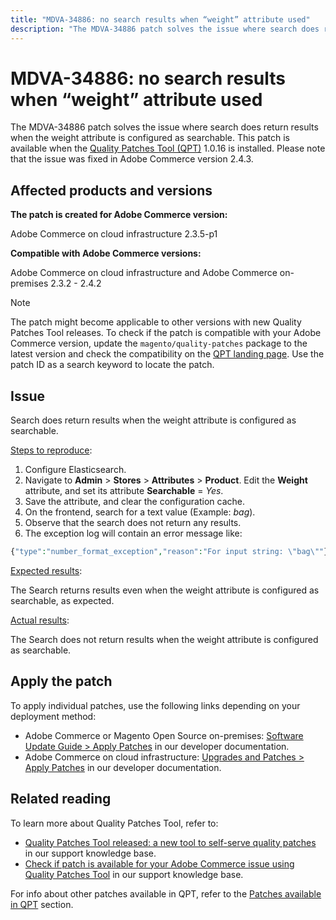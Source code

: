 ```yaml
---
title: "MDVA-34886: no search results when “weight” attribute used"
description: "The MDVA-34886 patch solves the issue where search does return results when the weight attribute is configured as searchable. This patch is available when the [Quality Patches Tool (QPT)](/help/announcements/adobe-commerce-announcements/magento-quality-patches-released-new-tool-to-self-serve-quality-patches.md) 1.0.16 is installed. Please note that the issue was fixed in Adobe Commerce version 2.4.3."
---
```


# MDVA-34886: no search results when “weight” attribute used

The MDVA-34886 patch solves the issue where search does return results when the weight attribute is configured as searchable. This patch is available when the [Quality Patches Tool (QPT)](/help/announcements/adobe-commerce-announcements/magento-quality-patches-released-new-tool-to-self-serve-quality-patches.md) 1.0.16 is installed. Please note that the issue was fixed in Adobe Commerce version 2.4.3.

## Affected products and versions

**The patch is created for Adobe Commerce version:**

Adobe Commerce on cloud infrastructure 2.3.5-p1

**Compatible with Adobe Commerce versions:**

Adobe Commerce on cloud infrastructure and Adobe Commerce on-premises 2.3.2 - 2.4.2

>[!NOTE]
>
>The patch might become applicable to other versions with new Quality Patches Tool releases. To check if the patch is compatible with your Adobe Commerce version, update the `magento/quality-patches` package to the latest version and check the compatibility on the [QPT landing page](https://devdocs.magento.com/quality-patches/tool.html#patch-grid). Use the patch ID as a search keyword to locate the patch.

## Issue

Search does return results when the weight attribute is configured as searchable.

<u>Steps to reproduce</u>:

1. Configure Elasticsearch.
1. Navigate to **Admin** > **Stores** > **Attributes** > **Product**. Edit the **Weight** attribute, and set its attribute **Searchable** = *Yes*.
1. Save the attribute, and clear the configuration cache.
1. On the frontend, search for a text value (Example: *bag*).
1. Observe that the search does not return any results.
1. The exception log will contain an error message like:

```php
{"type":"number_format_exception","reason":"For input string: \"bag\""}
```

<u>Expected results</u>:

The Search returns results even when the weight attribute is configured as searchable, as expected.

<u>Actual results</u>:

The Search does not return results when the weight attribute is configured as searchable.

## Apply the patch

To apply individual patches, use the following links depending on your deployment method:

* Adobe Commerce or Magento Open Source on-premises: [Software Update Guide > Apply Patches](https://devdocs.magento.com/guides/v2.4/comp-mgr/patching/mqp.html) in our developer documentation.
* Adobe Commerce on cloud infrastructure: [Upgrades and Patches > Apply Patches](https://devdocs.magento.com/cloud/project/project-patch.html) in our developer documentation.

## Related reading

To learn more about Quality Patches Tool, refer to:

* [Quality Patches Tool released: a new tool to self-serve quality patches](/help/announcements/adobe-commerce-announcements/magento-quality-patches-released-new-tool-to-self-serve-quality-patches.md) in our support knowledge base.
* [Check if patch is available for your Adobe Commerce issue using Quality Patches Tool](https://support.magento.com/hc/en-us/articles/360047125252) in our support knowledge base.

For info about other patches available in QPT, refer to the [Patches available in QPT](https://support.magento.com/hc/en-us/sections/360010506631-Patches-available-in-QPT-tool-) section.